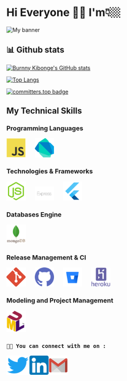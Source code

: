 # Hi Everyone 👋🏼 I'm👇🏼

![My banner](https://user-images.githubusercontent.com/50081358/167585728-c11fcb92-db1a-4d8d-82e9-f8ba9ba91ad7.jpg)

## 📊 Github stats

[![Burnny Kibonge's GitHub stats](https://github-readme-stats.vercel.app/api?username=byvak&theme=dark&count_private=true&show_icons=true&include_all_commits=true)](https://github.com/byvak)


[![Top Langs](https://github-readme-stats.vercel.app/api/top-langs/?username=byvak&layout=compact&theme=dark&count_private=true)](https://github.com/byvak)


[![committers.top badge](https://user-badge.committers.top/congo_kinshasa_private/Byvak.svg)](https://user-badge.committers.top/congo_kinshasa_private/Byvak)

## My Technical Skills

### Programming Languages

<img src="/logos/javascript.png" alt="javascript" width="50" margin="20" />&nbsp;&nbsp;&nbsp;&nbsp;&nbsp;&nbsp;<img src="/logos/dart.webp" alt="html" width="50" margin="20" />&nbsp;&nbsp;&nbsp;&nbsp;&nbsp;&nbsp;

### Technologies & Frameworks

<img src="/logos/node-js.png" alt="node-js" width="50" margin="20" />&nbsp;&nbsp;&nbsp;&nbsp;&nbsp;&nbsp;<img src="/logos/express.png" alt="flutter" width="50" margin="20" />&nbsp;&nbsp;&nbsp;&nbsp;&nbsp;&nbsp;<img src="/logos/flutter.png" alt="express" width="50" margin="20" />

### Databases Engine

<img src="/logos/mongodb.png" alt="mongodb" width="50" margin="20" />

### Release Management & CI

<img src="/logos/git.png" alt="git" width="50" margin="20" />&nbsp;&nbsp;&nbsp;&nbsp;&nbsp;&nbsp;<img src="/logos/github.png" alt="github" width="50" margin="20" />&nbsp;&nbsp;&nbsp;&nbsp;&nbsp;&nbsp;<img src="/logos/bitbucket.png" alt="bitbucket" width="50" margin="20" />&nbsp;&nbsp;&nbsp;&nbsp;&nbsp;&nbsp;<img src="/logos/heroku.png" alt="heroku" width="50" margin="20" />

### Modeling and Project Management

<img src="/logos/uml.png" alt="uml" width="50" margin="20" />

<!-- [![StackOverflow badge](https://stackoverflow.com/users/flair/11419314.png?theme=dark)](https://stackoverflow.com/users/11419314/burnny-kibonge) -->

### `🤝🏻 You can connect with me on :`

[<img align="left" alt="Burnny Kibonge | Twitter" width="60px" height="50" src="/logos/twitter.png"/>][twitter]

[<img align="left" alt="Burnny Kibonge | LinkedIn" width="50px" height="50" src="/logos/linkedin.png"/>][linkedin]

[<img align="left" alt="Burnny Kibonge | LinkedIn" width="50px" height="50" src="/logos/gmail.png.webp"/>][email]

[twitter]: https://twitter.com/_Byvak
[linkedin]: https://www.linkedin.com/in/burnny-kibonge-20b391b9/
[email]: mailto:kibonge.burnny@gmail.com

<!-- I'm ***Burnny Kibonge*** a passionate developer from DRC 😊 -->

<!-- - `Flutter Developer` -->
<!--[![Top Langs](https://github-readme-stats.vercel.app/api/top-langs/
?username=byvak&layout=default&theme=algolia&hide=html,coffeescript)](https://github.com/byvak)-->
<!--
**Byvak/Byvak** is a ✨ _special_ ✨ repository because its `README.md` (this file) appears on your GitHub profile.

Here are some ideas to get you started:

- 🔭 I’m currently working on ...
- 🌱 I’m currently learning ...
- 👯 I’m looking to collaborate on ...
- 🤔 I’m looking for help with ...
- 💬 Ask me about ...
- 📫 How to reach me: ...
- 😄 Pronouns: ...
- ⚡ Fun fact: ...
-->
